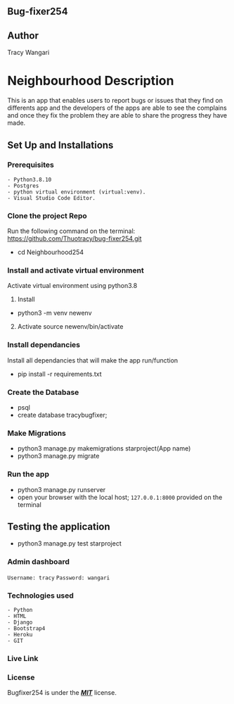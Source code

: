 ## Bug-fixer254

## Author
 Tracy Wangari

# Neighbourhood  Description
 This is an app that enables users to report bugs or issues that they find on differents app and the developers of the apps are able to see the complains and once they fix the problem they are able to share the progress they have made.

## Set Up and Installations

### Prerequisites
    - Python3.8.10
    - Postgres
    - python virtual environment (virtual:venv).
    - Visual Studio Code Editor.

### Clone the  project Repo
Run the following command on the terminal:
 https://github.com/Thuotracy/bug-fixer254.git

* cd Neighbourhood254

###  Install and activate virtual environment
Activate virtual environment using python3.8 
1. Install
* python3 -m venv newenv
2. Activate
source newenv/bin/activate

### Install dependancies
Install  all dependancies that will make the app run/function
* pip install -r requirements.txt

### Create the Database
* psql
* create database tracybugfixer;

### Make Migrations
* python3 manage.py makemigrations starproject(App name)
* python3 manage.py migrate

### Run the app
* python3 manage.py runserver
* open your browser with the local host; `127.0.0.1:8000` provided on the terminal

## Testing the application
* python3 manage.py test starproject

### Admin dashboard
`Username: tracy`
`Password: wangari`

### Technologies used
    - Python 
    - HTML
    - Django 
    - Bootstrap4
    - Heroku
    - GIT

### Live Link



### License

Bugfixer254 is under the ***[MIT](LICENSE)*** license.






